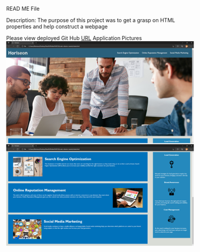 READ ME File

Description:
The purpose of this project was to get a grasp on HTML properties and help construct a webpage







Please view deployed Git Hub [URL](https://nicolewallace09.github.io/challenge-code-refactor/)
Application Pictures
<img src="./assets/images/web-pic-one.png">
<img src="./assets/images/web-pic-two.png">




